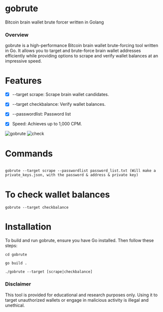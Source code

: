 # gobrute
Bitcoin brain wallet brute forcer written in Golang

### Overview
gobrute is a high-performance Bitcoin brain wallet brute-forcing tool written in Go. It allows you to target and brute-force brain wallet addresses efficiently while providing options to scrape and verify wallet balances at an impressive speed.

# Features
- [x] --target scrape: Scrape brain wallet candidates.
- [x] --target checkbalance: Verify wallet balances.
- [x] --passwordlist: Password list
- [x] Speed: Achieves up to 1,000 CPM.


<img src="https://imgur.com/dRhX44H.png" alt="gobrute">
<img src="https://imgur.com/iKIqQE9.png" alt="check"> 

# Commands
```

gobrute --target scrape --passwordlist password_list.txt (Will make a private_keys.json, with the password & address & private key) 
```
# To check wallet balances
```
gobrute --target checkbalance
```
# Installation
To build and run gobrute, ensure you have Go installed. Then follow these steps:

```
cd gobrute

go build .

./gobrute --target [scrape|checkbalance]
```

### Disclaimer
This tool is provided for educational and research purposes only. Using it to target unauthorized wallets or engage in malicious activity is illegal and unethical.
